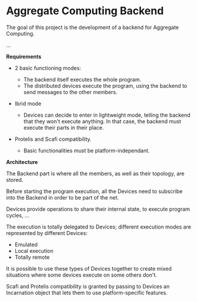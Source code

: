 # Aggregate Computing Backend

The goal of this project is the development of a backend for Aggregate Computing.

...

**Requirements**

*	2 basic functioning modes:
	*	The backend itself executes the whole program.
	*	The distributed devices execute the program, using the backend to send messages to the other members.
	
*	Ibrid mode
	*	Devices can decide to enter in lightweight mode, telling the backend that they won't execute anything.
		In that case, the backend must execute their parts in their place.
		
*	Protelis and Scafi compatibility.
	*	Basic functionalities must be platform-independant.
	
**Architecture**

The Backend part is where all the members, as well as their topology, are stored.

Before starting the program execution, all the Devices need to subscribe into the Backend in order to be part of the net.

Devices provide operations to share their internal state, to execute program cycles, ...

The execution is totally delegated to Devices; 
different execution modes are represented by different Devices:
*   Emulated
*   Local execution
*   Totally remote

It is possible to use these types of Devices together to create mixed situations where some devices execute on some others don't.

Scafi and Protelis compatibility is granted by passing to Devices an Incarnation object that lets them to use platform-specific features.
